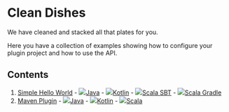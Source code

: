 Clean Dishes
============
We have cleaned and stacked all that plates for you.
 
Here you have a collection of examples showing how to configure your plugin project and how to use the API.

Contents
--------
1. [Simple Hello World][001] - ![][j][Java][001 J] - ![][k][Kotlin][001 K] - ![][s][Scala SBT][001 S SBT] - ![][s][Scala Gradle][001 S G]
2. [Maven Plugin][002] - ![][j][Java][002 J] - ![][k][Kotlin][002 K] - ![][s][Scala][002 S]
 
[002]: 002%20MavenPlugin
[002 K]: 002%20MavenPlugin/Kotlin
[002 J]: 002%20MavenPlugin/Java
[002 S]: 002%20MavenPlugin/Scala

[001]: 001%20Simple%20Hello%20World
[001 J]: 001%20Simple%20Hello%20World/Java
[001 K]: 001%20Simple%20Hello%20World/Kotlin
[001 S SBT]: 001%20Simple%20Hello%20World/Scala/SBT
[001 S G]: 001%20Simple%20Hello%20World/Scala/Gradle

[j]: icons/java.png ""
[k]: icons/kotlin.png ""
[s]: icons/scala.png ""
